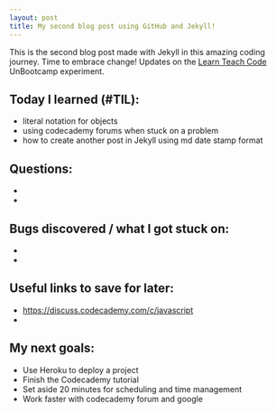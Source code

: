 ```yaml
---
layout: post
title: My second blog post using GitHub and Jekyll!
---
```


This is the second blog post made with Jekyll in this amazing coding journey.
Time to embrace change!
Updates on the [Learn Teach Code](http://learnteachcode.org/) UnBootcamp experiment.

## Today I learned (#TIL):

- literal notation for objects
- using codecademy forums when stuck on a problem
- how to create another post in Jekyll using md date stamp format

## Questions:

-
-

## Bugs discovered / what I got stuck on:

-
-

## Useful links to save for later:

- https://discuss.codecademy.com/c/javascript
-

## My next goals:

- Use Heroku to deploy a project
- Finish the Codecademy tutorial
- Set aside 20 minutes for scheduling and time management
- Work faster with codecademy forum and google
